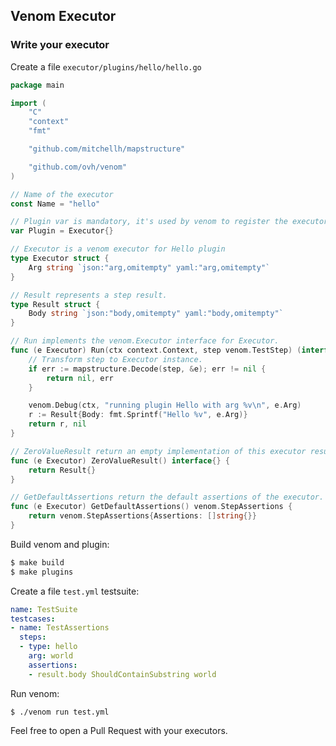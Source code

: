## Venom Executor

### Write your executor

Create a file `executor/plugins/hello/hello.go`

```go
package main

import (
	"C"
	"context"
	"fmt"

	"github.com/mitchellh/mapstructure"

	"github.com/ovh/venom"
)

// Name of the executor
const Name = "hello"

// Plugin var is mandatory, it's used by venom to register the executor
var Plugin = Executor{}

// Executor is a venom executor for Hello plugin
type Executor struct {
	Arg string `json:"arg,omitempty" yaml:"arg,omitempty"`
}

// Result represents a step result.
type Result struct {
	Body string `json:"body,omitempty" yaml:"body,omitempty"`
}

// Run implements the venom.Executor interface for Executor.
func (e Executor) Run(ctx context.Context, step venom.TestStep) (interface{}, error) {
	// Transform step to Executor instance.
	if err := mapstructure.Decode(step, &e); err != nil {
		return nil, err
	}

	venom.Debug(ctx, "running plugin Hello with arg %v\n", e.Arg)
	r := Result{Body: fmt.Sprintf("Hello %v", e.Arg)}
	return r, nil
}

// ZeroValueResult return an empty implementation of this executor result
func (e Executor) ZeroValueResult() interface{} {
	return Result{}
}

// GetDefaultAssertions return the default assertions of the executor.
func (e Executor) GetDefaultAssertions() venom.StepAssertions {
	return venom.StepAssertions{Assertions: []string{}}
}

```

Build venom and plugin:

```bash
$ make build
$ make plugins
```

Create a file `test.yml` testsuite:

```yml
name: TestSuite
testcases:
- name: TestAssertions
  steps:
  - type: hello
    arg: world
    assertions:
    - result.body ShouldContainSubstring world
```

Run venom:

```
$ ./venom run test.yml
```

Feel free to open a Pull Request with your executors.